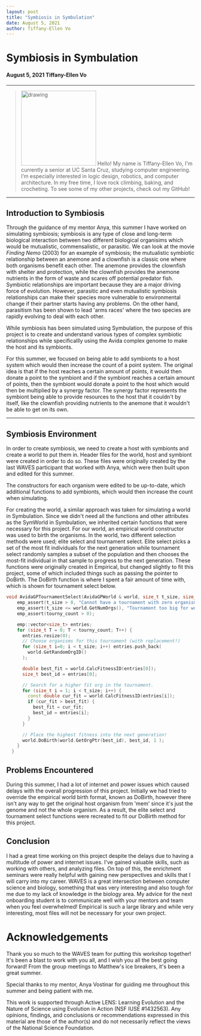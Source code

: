 ```yaml
---
layout: post
title: "Symbiosis in Symbulation"
date: August 5, 2021
author: Tiffany-Ellen Vo
---
```


# Symbiosis in Symbulation
#### August 5, 2021 Tiffany-Ellen Vo
- - - 

[comment]: <> (How do I make it so the text is aligned with the picture?)

><img src="https://scontent-sjc3-1.xx.fbcdn.net/v/t1.6435-9/106543962_3538908449476892_6632988677477612051_n.jpg?_nc_cat=110&ccb=1-4&_nc_sid=09cbfe&_nc_ohc=MVm9XlfPXKYAX8k78kl&_nc_ht=scontent-sjc3-1.xx&oh=aff9f72aa230c94ddce73a0e5ab28c3e&oe=6131225E" alt="drawing" width="200"/> Hello! My name is Tiffany-Ellen Vo, I'm currently a senior at UC Santa Cruz, studying computer engineering. I’m especially interested in logic design, robotics, and computer architecture. In my free time, I love rock climbing, baking, and crocheting. To see some of my other projects, check out my GitHub!

- - - 

## Introduction to Symbiosis 
  Through the guidance of my mentor Anya, this summer I have worked on simulating symbiosis; symbiosis is any type of close and long-term biological interaction between two different biological organisims which would be mutualistic, commensalistic, or parasitic. We can look at the movie _Finding Nemo_ (2003) for an example of symbiosis; the mutualistic symbiotic relationship between an anemone and a clownfish is a classic one where both organisms benefit each other. The anemone provides the clownfish with shelter and protection, while the clownfish provides the anemone nutrients in the form of waste and scares off potential predator fish. Symbiotic relationships are important because they are a major driving force of evolution. However, parasitic and even mutualistic symbiosis relationships can make their species more vulnerable to environmental change if their partner starts having any problems. On the other hand, parasitism has been shown to lead 'arms races' where the two species are rapidly evolving to deal with each other.

  While symbiosis has been simulated using Symbulation, the purpose of this project is to create and understand various types of complex symbiotic relationships while specificallly using the Avida complex genome to make the host and its symbionts.

  For this summer, we focused on being able to add symbionts to a host system which would then increase the count of a point system. The original idea is that if the host reaches a certain amount of points, it would then donate a point to the symbiont and if the symbiont reaches a certain amount of points, then the symbiont would donate a point to the host which would then be multiplied by a synergy factor. The synergy factor represents the symbiont being able to provide resources to the host that it couldn't by itself, like the clownfish providing nutrients to the anemone that it wouldn't be able to get on its own.

---

 ## Symbiosis Environment
 In order to create symbiosis, we need to create a host with symbionts and create a world to put them in. Header files for the world, host and symbiont were created in order to do so. These files were originally created by the last WAVES participant that worked with Anya, which were then built upon and edited for this summer. 

  The constructors for each organism were edited to be up-to-date, which additional functions to add symbionts, which would then increase the count when simulating. 

  For creating the world, a similar approach was taken for simulating a world in Symbulation. Since we didn't need all the functions and other attributes as the SymWorld in Symbulation, we inherited certain functions that were necessary for this project. For our world, an empirical world constructor was used to birth the organisms. In the world, two different selection methods were used; elite select and tournament select. Elite select picks a set of the most fit individuals for the next generation while tournament select randomly samples a subset of the population and then chooses the most-fit individual in that sample to progress to the next generation. These functions were originally created in Empirical, but changed slightly to fit this project, some of which included things such as passing the pointer to DoBirth. The DoBirth function is where I spent a fair amount of time with, which is shown for tournament select below.

```cpp
void AvidaGPTournamentSelect(AvidaGPWorld & world, size_t t_size, size_t tourny_count=1) {
    emp_assert(t_size > 0, "Cannot have a tournament with zero organisms.", t_size, world.GetNumOrgs());
    emp_assert(t_size <= world.GetNumOrgs(), "Tournament too big for world.", t_size, world.GetNumOrgs());
    emp_assert(tourny_count > 0);

    emp::vector<size_t> entries;
    for (size_t T = 0; T < tourny_count; T++) {
      entries.resize(0);
      // Choose organisms for this tournament (with replacement!)
      for (size_t i=0; i < t_size; i++) entries.push_back(
        world.GetRandomOrgID()
      );

      double best_fit = world.CalcFitnessID(entries[0]);
      size_t best_id = entries[0];

      // Search for a higher fit org in the tournament.
      for (size_t i = 1; i < t_size; i++) {
        const double cur_fit = world.CalcFitnessID(entries[i]);
        if (cur_fit > best_fit) {
          best_fit = cur_fit;
          best_id = entries[i];
        }
      }

      // Place the highest fitness into the next generation!
      world.DoBirth(world.GetOrgPtr(best_id), best_id, 1 );
    }
  }
```



 ## Problems Encountered
During this summer, I had a lot of internet and power issues which caused delays with the overall progression of this project. Initially we had tried to override the empirical world birth format, known as DoBirth, however there isn't any way to get the original host organism from 'mem' since it's just the genome and not the whole organism. As a result, the elite select and tournament select functions were recreated to fit our DoBirth method for this project.

 ## Conclusion
 I had a great time working on this project despite the delays due to having a multitude of power and internet issues. I've gained valuable skills, such as working with others, and analyzing files. On top of this, the enrichment seminars were really helpful with gaining new perspectives and skills that I will carry into my career. WAVES is a great intersection between computer science and biology, something that was very interesting and also tough for me due to my lack of knowledge in the biology area. My advice for the next onboarding student is to communicate well with your mentors and team when you feel overwhelmed! Empirical is such a large library and while very interesting, most files will not be necessary for your own project. 


# Acknowledgements 
Thank you so much to the WAVES team for putting this workshop together! It's been a blast to work with you all, and I wish you all the best going forward! From the group meetings to Matthew's ice breakers, it's been a great summer.

Special thanks to my mentor, Anya Vostinar for guiding me throughout this summer and being patient with me. 

This work is supported through Active LENS: Learning Evolution and the Nature of Science using Evolution in Action (NSF IUSE #1432563).
Any opinions, findings, and conclusions or recommendations expressed in this material are those of the author(s) and do not necessarily reflect the views of the National Science Foundation.